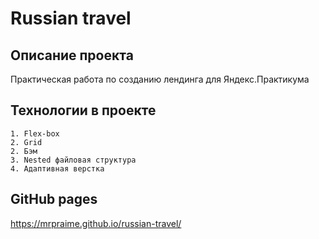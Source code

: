 # Russian travel

## Описание проекта

Практическая работа по созданию лендинга для Яндекс.Практикума



## Технологии в проекте

```
1. Flex-box
2. Grid
2. Бэм
3. Nested файловая структура
4. Адаптивная верстка
```

## GitHub pages

https://mrpraime.github.io/russian-travel/